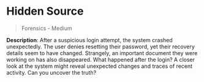 # Hidden Source

> Forensics - Medium

**Description**: After a suspicious login attempt, the system crashed unexpectedly. The user denies resetting their password, yet their recovery details seem to have changed. Strangely, an important document they were working on has also disappeared. What happened after the login? A closer look at the system might reveal unexpected changes and traces of recent activity. Can you uncover the truth?
